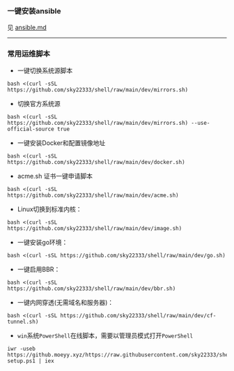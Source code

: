 ### 一键安装ansible

见 [ansible.md](./ansible.md)

---

### 常用运维脚本

- 一键切换系统源脚本
```
bash <(curl -sSL https://github.com/sky22333/shell/raw/main/dev/mirrors.sh)
```
- 切换官方系统源
```
bash <(curl -sSL https://github.com/sky22333/shell/raw/main/dev/mirrors.sh) --use-official-source true
```

- 一键安装Docker和配置镜像地址
```
bash <(curl -sSL https://github.com/sky22333/shell/raw/main/dev/docker.sh)
```


- acme.sh 证书一键申请脚本

```
bash <(curl -sSL https://github.com/sky22333/shell/raw/main/dev/acme.sh)
```


- Linux切换到标准内核：
```
bash <(curl -sSL https://github.com/sky22333/shell/raw/main/dev/image.sh)
```

- 一键安装go环境：
```
bash <(curl -sSL https://github.com/sky22333/shell/raw/main/dev/go.sh)
```


- 一键启用BBR：
```
bash <(curl -sSL https://github.com/sky22333/shell/raw/main/dev/bbr.sh)
```

- 一键内网穿透(无需域名和服务器)：
```
bash <(curl -sSL https://github.com/sky22333/shell/raw/main/dev/cf-tunnel.sh)
```

- `win`系统`PowerShell`在线脚本，需要以管理员模式打开`PowerShell`
```
iwr -useb https://github.moeyy.xyz/https://raw.githubusercontent.com/sky22333/shell/main/dev/cf-setup.ps1 | iex
```
